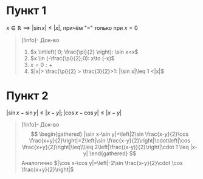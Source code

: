 # Пункт 1

$x \in \mathbb{R} \implies |\sin x|\leq |x|$, причём "=" только при $x=0$

>[!info]- Док-во
> 1. $x \in\left( 0; \frac{\pi}{2} \right): \sin x<x$
> 2. $x \in (-\frac{\pi}{2};0): x\to (-x)$
> 3. $x=0: +$
> 4. $|x|> \frac{\pi}{2} > \frac{3}{2}>1: |\sin x|\leq 1 <|x|$

# Пункт 2

$|\sin x-\sin y|\leq |x-y|; |\cos x-\cos y|\leq |x-y|$

> [!info]- Док-во
> $$
> \begin{gathered}
> |\sin x-\sin y|=\left|2\sin \frac{x-y}{2}\cos \frac{x+y}{2}\right|=2\left|\sin \frac{x-y}{2}\right|\cdot\left|\cos \frac{x+y}{2}\right|\leq\\\leq 2\left|\frac{(x-y)}{2}\right|\cdot 1 \leq |x-y|
> \end{gathered}
> $$
> Аналогично $|\cos x-\cos y|=\left|-2\sin \frac{x-y}{2}\cdot \cos \frac{x+y}{2}\right|$

